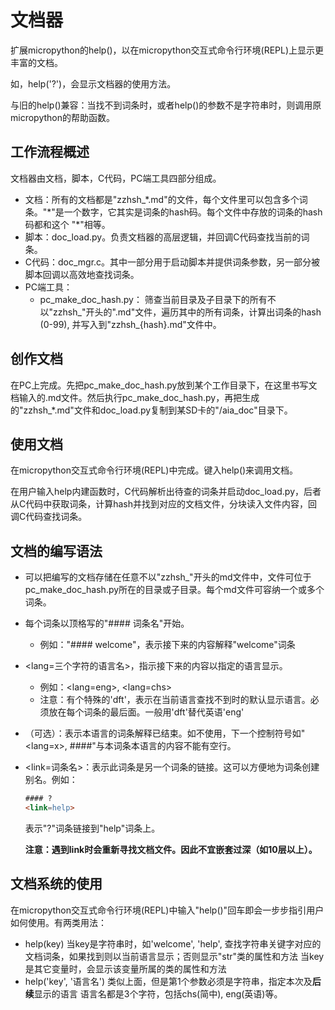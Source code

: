 # 文档器
扩展micropython的help()，以在micropython交互式命令行环境(REPL)上显示更丰富的文档。

如，help('?')，会显示文档器的使用方法。

与旧的help()兼容：当找不到词条时，或者help()的参数不是字符串时，则调用原micropython的帮助函数。
## 工作流程概述
文档器由文档，脚本，C代码，PC端工具四部分组成。
+ 文档：所有的文档都是"zzhsh_*.md"的文件，每个文件里可以包含多个词条。"\*"是一个数字，它其实是词条的hash码。每个文件中存放的词条的hash码都和这个 "\*"相等。
+ 脚本：doc_load.py。负责文档器的高层逻辑，并回调C代码查找当前的词条。
+ C代码：doc_mgr.c。其中一部分用于启动脚本并提供词条参数，另一部分被脚本回调以高效地查找词条。
+ PC端工具：
  + pc_make_doc_hash.py： 筛查当前目录及子目录下的所有不以"zzhsh_"开头的".md"文件，遍历其中的所有词条，计算出词条的hash (0-99), 并写入到"zzhsh_{hash}.md"文件中。
## 创作文档
在PC上完成。先把pc_make_doc_hash.py放到某个工作目录下，在这里书写文档输入的.md文件。然后执行pc_make_doc_hash.py，再把生成的"zzhsh_*.md"文件和doc_load.py复制到某SD卡的"/aia_doc"目录下。
## 使用文档
在micropython交互式命令行环境(REPL)中完成。键入help()来调用文档。

在用户输入help内建函数时，C代码解析出待查的词条并启动doc_load.py，后者从C代码中获取词条，计算hash并找到对应的文档文件，分块读入文件内容，回调C代码查找词条。
## 文档的编写语法
+ 可以把编写的文档存储在任意不以"zzhsh_"开头的md文件中，文件可位于pc_make_doc_hash.py所在的目录或子目录。每个md文件可容纳一个或多个词条。
+ 每个词条以顶格写的"#### 词条名"开始。
  + 例如："#### welcome"，表示接下来的内容解释"welcome"词条
+ <lang=三个字符的语言名>，指示接下来的内容以指定的语言显示。
  + 例如：<lang=eng>, <lang=chs>
  + 注意：有个特殊的'dft'，表示在当前语言查找不到时的默认显示语言。必须放在每个词条的最后面。一般用'dft'替代英语'eng'
+ （可选）</lang>：表示本语言的词条解释已结束。如不使用，下一个控制符号如"<lang=x>, ####"与本词条本语言的内容不能有空行。
+ <link=词条名>：表示此词条是另一个词条的链接。这可以方便地为词条创建别名。例如：
  ```html
  #### ?
  <link=help>
  ```
  表示"?"词条链接到"help"词条上。
  
  **注意：遇到link时会重新寻找文档文件。因此不宜嵌套过深（如10层以上）。**
## 文档系统的使用
在micropython交互式命令行环境(REPL)中输入"help()"回车即会一步步指引用户如何使用。有两类用法：
+ help(key)
	当key是字符串时，如'welcome', 'help', 查找字符串关键字对应的文档词条，如果找到则以当前语言显示；否则显示"str"类的属性和方法
	当key是其它变量时，会显示该变量所属的类的属性和方法
+ help('key', '语言名')
	类似上面，但是第1个参数必须是字符串，指定本次及**后续**显示的语言
	语言名都是3个字符，包括chs(简中), eng(英语)等。


